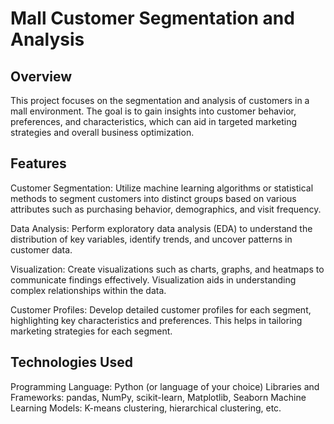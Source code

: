 # Mall Customer Segmentation and Analysis
## Overview
This project focuses on the segmentation and analysis of customers in a mall environment. The goal is to gain insights into customer behavior, preferences, and characteristics, which can aid in targeted marketing strategies and overall business optimization.

## Features

Customer Segmentation: Utilize machine learning algorithms or statistical methods to segment customers into distinct groups based on various attributes such as purchasing behavior, demographics, and visit frequency.

Data Analysis: Perform exploratory data analysis (EDA) to understand the distribution of key variables, identify trends, and uncover patterns in customer data.

Visualization: Create visualizations such as charts, graphs, and heatmaps to communicate findings effectively. Visualization aids in understanding complex relationships within the data.

Customer Profiles: Develop detailed customer profiles for each segment, highlighting key characteristics and preferences. This helps in tailoring marketing strategies for each segment.

## Technologies Used

Programming Language: Python (or language of your choice)
Libraries and Frameworks: pandas, NumPy, scikit-learn, Matplotlib, Seaborn
Machine Learning Models: K-means clustering, hierarchical clustering, etc.
